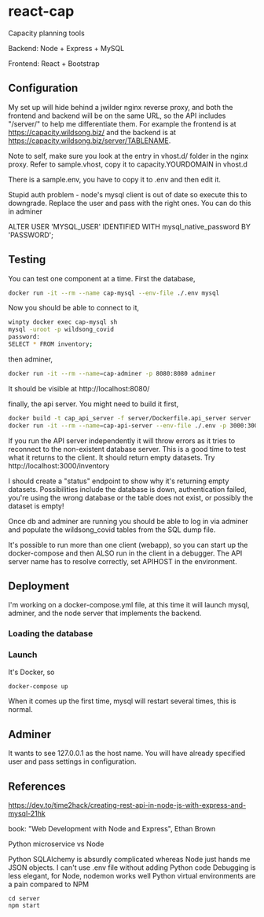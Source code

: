 # react-cap

Capacity planning tools

Backend: Node + Express + MySQL

Frontend: React + Bootstrap

## Configuration

My set up will hide behind a jwilder nginx reverse proxy, and both the frontend and backend
will be on the same URL, so the API includes "/server/" to help me differentiate them.
For example the frontend is at https://capacity.wildsong.biz/ and the backend is at
https://capacity.wildsong.biz/server/TABLENAME.

Note to self, make sure you look at the entry in vhost.d/ folder in the nginx proxy.
Refer to sample.vhost, copy it to capacity.YOURDOMAIN in vhost.d

There is a sample.env, you have to copy it to .env and then edit it.

Stupid auth problem - node's mysql client is out of date so execute this to downgrade.
Replace the user and pass with the right ones.
You can do this in adminer

ALTER USER 'MYSQL_USER' IDENTIFIED WITH mysql_native_password BY 'PASSWORD';


## Testing

You can test one component at a time. First the database,

```bash
docker run -it --rm --name cap-mysql --env-file ./.env mysql 
```

Now you should be able to connect to it, 

```bash
winpty docker exec cap-mysql sh
mysql -uroot -p wildsong_covid
password:
SELECT * FROM inventory;
```

then adminer,
```bash
docker run -it --rm --name=cap-adminer -p 8080:8080 adminer
```
It should be visible at http://localhost:8080/

finally, the api server. You might need to build it first, 
```bash
docker build -t cap_api_server -f server/Dockerfile.api_server server
docker run -it --rm --name=cap-api-server --env-file ./.env -p 3000:3000 cap_api_server
```
If you run the API server independently it will throw errors as it tries to reconnect
to the non-existent database server. This is a good time to test what it returns to the
client. It should return empty datasets. Try http://localhost:3000/inventory

I should create a "status" endpoint to show why it's returning empty datasets.
Possibilities include the database is down, authentication failed, you're using the
wrong database or the table does not exist, or possibly the dataset is empty!

Once db and adminer are running you should be able to log in via adminer
and populate the wildsong_covid tables from the SQL dump file.

It's possible to run more than one client (webapp), so you can start up the docker-compose
and then ALSO run in the client in a debugger. The API server name has to resolve correctly, 
set APIHOST in the environment.

## Deployment

I'm working on a docker-compose.yml file, 
at this time it will launch mysql, adminer, and the node server
that implements the backend.

### Loading the database

### Launch

It's Docker, so
```bash
docker-compose up
```

When it comes up the first time, mysql will restart several times, this is normal.

## Adminer

It wants to see 127.0.0.1 as the host name.
You will have already specified user and pass settings in configuration.

## References

https://dev.to/time2hack/creating-rest-api-in-node-js-with-express-and-mysql-21hk

book: "Web Development with Node and Express", Ethan Brown

Python microservice vs Node

Python SQLAlchemy is absurdly complicated whereas Node just hands me JSON objects.
I can't use .env file without adding Python code
Debugging is less elegant, for Node, nodemon works well
Python virtual environments are a pain compared to NPM

```
cd server
npm start
```

